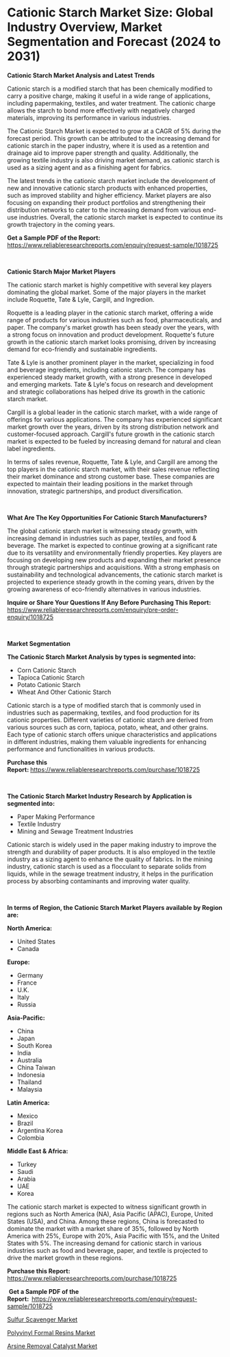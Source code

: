 <p><h1>Cationic Starch Market Size: Global Industry Overview, Market Segmentation and Forecast (2024 to 2031)</h1></p><p><strong>Cationic Starch Market Analysis and Latest Trends</strong></p>
<p><p>Cationic starch is a modified starch that has been chemically modified to carry a positive charge, making it useful in a wide range of applications, including papermaking, textiles, and water treatment. The cationic charge allows the starch to bond more effectively with negatively charged materials, improving its performance in various industries.</p><p>The Cationic Starch Market is expected to grow at a CAGR of 5% during the forecast period. This growth can be attributed to the increasing demand for cationic starch in the paper industry, where it is used as a retention and drainage aid to improve paper strength and quality. Additionally, the growing textile industry is also driving market demand, as cationic starch is used as a sizing agent and as a finishing agent for fabrics.</p><p>The latest trends in the cationic starch market include the development of new and innovative cationic starch products with enhanced properties, such as improved stability and higher efficiency. Market players are also focusing on expanding their product portfolios and strengthening their distribution networks to cater to the increasing demand from various end-use industries. Overall, the cationic starch market is expected to continue its growth trajectory in the coming years.</p></p>
<p><strong>Get a Sample PDF of the Report:&nbsp;</strong> <a href="https://www.reliableresearchreports.com/enquiry/request-sample/1018725">https://www.reliableresearchreports.com/enquiry/request-sample/1018725</a></p>
<p>&nbsp;</p>
<p><strong>Cationic Starch Major Market Players</strong></p>
<p><p>The cationic starch market is highly competitive with several key players dominating the global market. Some of the major players in the market include Roquette, Tate & Lyle, Cargill, and Ingredion.</p><p>Roquette is a leading player in the cationic starch market, offering a wide range of products for various industries such as food, pharmaceuticals, and paper. The company's market growth has been steady over the years, with a strong focus on innovation and product development. Roquette's future growth in the cationic starch market looks promising, driven by increasing demand for eco-friendly and sustainable ingredients.</p><p>Tate & Lyle is another prominent player in the market, specializing in food and beverage ingredients, including cationic starch. The company has experienced steady market growth, with a strong presence in developed and emerging markets. Tate & Lyle's focus on research and development and strategic collaborations has helped drive its growth in the cationic starch market.</p><p>Cargill is a global leader in the cationic starch market, with a wide range of offerings for various applications. The company has experienced significant market growth over the years, driven by its strong distribution network and customer-focused approach. Cargill's future growth in the cationic starch market is expected to be fueled by increasing demand for natural and clean label ingredients.</p><p>In terms of sales revenue, Roquette, Tate & Lyle, and Cargill are among the top players in the cationic starch market, with their sales revenue reflecting their market dominance and strong customer base. These companies are expected to maintain their leading positions in the market through innovation, strategic partnerships, and product diversification.</p></p>
<p>&nbsp;</p>
<p><strong>What Are The Key Opportunities For Cationic Starch Manufacturers?</strong></p>
<p><p>The global cationic starch market is witnessing steady growth, with increasing demand in industries such as paper, textiles, and food & beverage. The market is expected to continue growing at a significant rate due to its versatility and environmentally friendly properties. Key players are focusing on developing new products and expanding their market presence through strategic partnerships and acquisitions. With a strong emphasis on sustainability and technological advancements, the cationic starch market is projected to experience steady growth in the coming years, driven by the growing awareness of eco-friendly alternatives in various industries.</p></p>
<p><strong>Inquire or Share Your Questions If Any Before Purchasing This Report:</strong> <a href="https://www.reliableresearchreports.com/enquiry/pre-order-enquiry/1018725">https://www.reliableresearchreports.com/enquiry/pre-order-enquiry/1018725</a></p>
<p>&nbsp;</p>
<p><strong>Market Segmentation</strong></p>
<p><strong>The Cationic Starch Market Analysis by types is segmented into:</strong></p>
<p><ul><li>Corn Cationic Starch</li><li>Tapioca Cationic Starch</li><li>Potato Cationic Starch</li><li>Wheat And Other Cationic Starch</li></ul></p>
<p><p>Cationic starch is a type of modified starch that is commonly used in industries such as papermaking, textiles, and food production for its cationic properties. Different varieties of cationic starch are derived from various sources such as corn, tapioca, potato, wheat, and other grains. Each type of cationic starch offers unique characteristics and applications in different industries, making them valuable ingredients for enhancing performance and functionalities in various products.</p></p>
<p><strong>Purchase this Report:&nbsp;</strong><a href="https://www.reliableresearchreports.com/purchase/1018725">https://www.reliableresearchreports.com/purchase/1018725</a></p>
<p>&nbsp;</p>
<p><strong>The Cationic Starch Market Industry Research by Application is segmented into:</strong></p>
<p><ul><li>Paper Making Performance</li><li>Textile Industry</li><li>Mining and Sewage Treatment Industries</li></ul></p>
<p><p>Cationic starch is widely used in the paper making industry to improve the strength and durability of paper products. It is also employed in the textile industry as a sizing agent to enhance the quality of fabrics. In the mining industry, cationic starch is used as a flocculant to separate solids from liquids, while in the sewage treatment industry, it helps in the purification process by absorbing contaminants and improving water quality.</p></p>
<p>&nbsp;</p>
<p><strong>In terms of Region, the Cationic Starch Market Players available by Region are:</strong></p>
<p>
    <p> <strong> North America: </strong>
        <ul>
            <li>United States</li>
            <li>Canada</li>
        </ul>
        </p> 
    <p> <strong> Europe: </strong>
        <ul>
            <li>Germany</li>
            <li>France</li>
            <li>U.K.</li>
            <li>Italy</li>
            <li>Russia</li>
        </ul>
        </p> 
    <p> <strong> Asia-Pacific: </strong>
        <ul>
            <li>China</li>
            <li>Japan</li>
            <li>South Korea</li>
            <li>India</li>
            <li>Australia</li>
            <li>China Taiwan</li>
            <li>Indonesia</li>
            <li>Thailand</li>
            <li>Malaysia</li>
        </ul>
        </p> 
    <p> <strong> Latin America: </strong>
        <ul>
            <li>Mexico</li>
            <li>Brazil</li>
            <li>Argentina Korea</li>
            <li>Colombia</li>
        </ul>
        </p> 
    <p> <strong> Middle East & Africa: </strong>
        <ul>
            <li>Turkey</li>
            <li>Saudi</li>
            <li>Arabia</li>
            <li>UAE</li>
            <li>Korea</li>
        </ul>
    </p>
    </p>
<p><p>The cationic starch market is expected to witness significant growth in regions such as North America (NA), Asia Pacific (APAC), Europe, United States (USA), and China. Among these regions, China is forecasted to dominate the market with a market share of 35%, followed by North America with 25%, Europe with 20%, Asia Pacific with 15%, and the United States with 5%. The increasing demand for cationic starch in various industries such as food and beverage, paper, and textile is projected to drive the market growth in these regions.</p></p>
<p><strong>Purchase this Report: </strong><a href="https://www.reliableresearchreports.com/purchase/1018725">https://www.reliableresearchreports.com/purchase/1018725</a></p>
<p>&nbsp;<strong>Get a Sample PDF of the Report:&nbsp;&nbsp;</strong><a href="https://www.reliableresearchreports.com/enquiry/request-sample/1018725">https://www.reliableresearchreports.com/enquiry/request-sample/1018725</a></p>
<p><strong></strong></p>
<p><p><a href="https://view.publitas.com/reportprime-1/sulfur-scavenger-market-size-2023-2030-global-industrial-analysis-key-geographical-regions-market-share-top-key-players-product-types-and-forecast-research-report/">Sulfur Scavenger Market</a></p><p><a href="https://view.publitas.com/reportprime-1/polyvinyl-formal-resins-market-size-growing-and-forecasted-for-period-from-2023-2030-and-provides-complete-market-analysis-of-this-market/">Polyvinyl Formal Resins Market</a></p><p><a href="https://view.publitas.com/reportprime-1/global-arsine-removal-catalyst-market-by-types-applications-and-major-players-with-regional-growth-rate-analysis-and-development-situation-from-2023-to-2030/">Arsine Removal Catalyst Market</a></p></p>